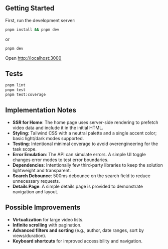 ## Getting Started

First, run the development server:

```bash
pnpm install && pnpm dev
```

or

```bash
pnpm dev
```

Open [http://localhost:3000](http://localhost:3000)

## Tests

```bash
pnpm lint
pnpm test
pnpm test:coverage
```

## Implementation Notes

- **SSR for Home**: The home page uses server-side rendering to prefetch video data and include it in the initial HTML.
- **Styling**: Tailwind CSS with a neutral palette and a single accent color; basic light/dark modes supported.
- **Testing**: Intentional minimal coverage to avoid overengineering for the task scope.
- **Error Emulation**: The API can simulate errors. A simple UI toggle changes error modes to test error boundaries.
- **Dependencies**: Intentionally few third‑party libraries to keep the solution lightweight and transparent.
- **Search Debounce**: 500ms debounce on the search field to reduce unnecessary requests.
- **Details Page**: A simple details page is provided to demonstrate navigation and layout.

## Possible Improvements

- **Virtualization** for large video lists.
- **Infinite scrolling** with pagination.
- **Advanced filters and sorting** (e.g., author, date ranges, sort by views/duration).
- **Keyboard shortcuts** for improved accessibility and navigation.
